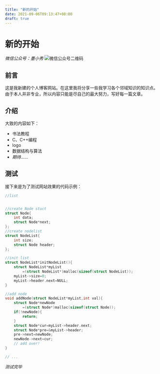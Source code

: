 ```yaml
---
title: "新的开始"
date: 2021-09-06T09:13:47+08:00
draft: true
---
```


# 新的开始

*微信公众号：墨小秀*
![微信公众号二维码](https://cdn.jsdelivr.net/gh/mo-xiaoxiu/imagefrommyblog@main/data/%E5%A2%A8%E5%B0%8F%E7%A7%80%E5%85%AC%E4%BC%97%E5%8F%B7%E4%BA%8C%E7%BB%B4%E7%A0%81.jpg)


## 前言

这是我新建的个人博客网站。在这里我将分享一些我学习各个邻域知识的知识点。由于本人并非专业，所以内容只能是尽自己的最大努力，写好每一篇文章。

## 介绍

大致的内容如下：

* 书法教程
* C、C++编程
* logo
* 数据结构与算法
* *期待......*

## 测试

接下来是为了测试网站效果的代码示例：

```C
//list


//create Node stuct
struct Node{
    int data;
    struct Node*next;
};
//create nodelist
struct NodeList{
    int size;
    struct Node header;
};

//init list
struct NodeList*initNodeList(){
    struct NodeList*myList
        =(struct NodeList*)malloc(sizeof(struct NodeList));
    myList->size=0;
    myList->header.next=NULL;
}

//add node
void addNode(struct NodeList*myList,int val){
    struct Node*newNode
        =(struct Node*)malloc(sizeof(struct Node));
    if(!newNode){
        return;
    }
    struct Node*cur=myList->header.next;
    struct Node*pre=&myList->header;
    pre->next=newNode;
    newNode->next=cur;
    // add over!
}

// ...
```

*测试完毕*



